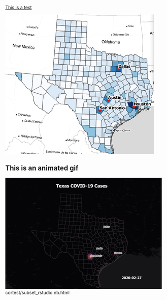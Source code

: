 [This is a test](cortest/subset_rstudio.nb.html)


[<img src="images/texasimg.png?raw=true"/>](cortest/subset_rstudio.nb.html)


## This is an animated gif

<img src="images/Texas_GIF.gif?raw=true"/>
cortest/subset_rstudio.nb.html
